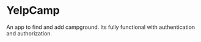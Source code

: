 # YelpCamp
An app to find and add campground. Its fully functional with authentication and authorization. 
